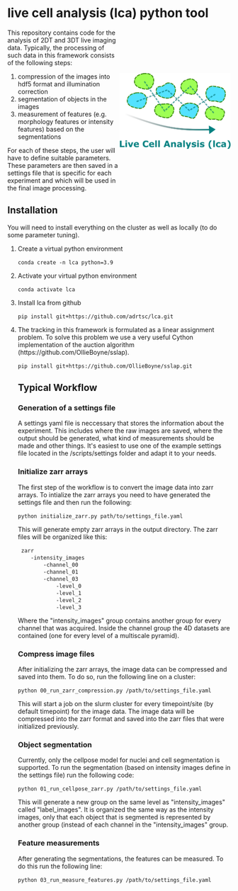 # live cell analysis (lca) python tool

<img src="https://github.com/adrtsc/lca/blob/3D/logo/logo.png?raw=true" width="250" title="lca" alt="lca" align="right" vspace = "100">

This repository contains code for the analysis of 2DT and 3DT live imaging data. Typically, the processing of such data in this framework consists of the following steps:

<ol>
  <li> compression of the images into hdf5 format and illumination correction  </li>
  <li> segmentation of objects in the images </li>
  <li> measurement of features (e.g. morphology features or intensity features) based on the segmentations </li>
</ol>

For each of these steps, the user will have to define suitable parameters. These parameters are then saved in a settings file that is specific for each experiment and which will be used in the final image processing.

## Installation

You will need to install everything on the cluster as well as locally (to do some parameter tuning).

<ol>
  <li> Create a virtual python environment </li>
  
    conda create -n lca python=3.9
  
  <li> Activate your virtual python environment </li>
  
    conda activate lca

  <li> Install lca from github </li>
  
    pip install git+https://github.com/adrtsc/lca.git

  <li> The tracking in this framework is formulated as a linear assignment problem. To solve this problem we use a very useful Cython implementation of the auction algorithm (https://github.com/OllieBoyne/sslap).
    
    pip install git+https://github.com/OllieBoyne/sslap.git
    
## Typical Workflow

### Generation of a settings file

A settings yaml file is neccessary that stores the information about the experiment. This includes where the raw images are saved, where the output should be generated, what kind of measurements should be made and other things. It's easiest to use one of the example settings file located in the /scripts/settings folder and adapt it to your needs.

### Initialize zarr arrays

The first step of the workflow is to convert the image data into zarr arrays. To intialize the zarr arrays you need to have generated the settings file and then run the following:

    python initialize_zarr.py path/to/settings_file.yaml
    
This will generate empty zarr arrays in the output directory. The zarr files will be organized like this:
 
     zarr
        -intensity_images
            -channel_00
            -channel_01
            -channel_03
                -level_0
                -level_1
                -level_2
                -level_3
          
Where the "intensity_images" group contains another group for every channel that was acquired. Inside the channel group the 4D datasets are contained (one for every level of a multiscale pyramid).
 
### Compress image files
 
After initializing the zarr arrays, the image data can be compressed and saved into them. To do so, run the following line on a cluster:
 
    python 00_run_zarr_compression.py /path/to/settings_file.yaml

This will start a job on the slurm cluster for every timepoint/site (by default timepoint) for the image data. The image data will be compressed into the zarr format and saved into the zarr files that were initialized previously.

### Object segmentation

Currently, only the cellpose model for nuclei and cell segmentation is supported. To run the segmentation (based on intensity images define in the settings file) run the following code:

    python 01_run_cellpose_zarr.py /path/to/settings_file.yaml
    
This will generate a new group on the same level as "intensity_images" called "label_images". It is organized the same way as the intensity images, only that each object that is segmented is represented by another group (instead of each channel in the "intensity_images" group.

### Feature measurements

After generating the segmentations, the features can be measured. To do this run the following line:

    python 03_run_measure_features.py /path/to/settings_file.yaml
